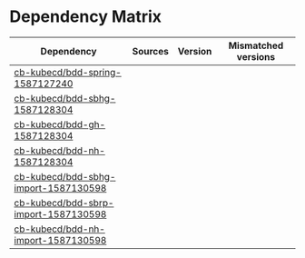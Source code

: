 # Dependency Matrix

Dependency | Sources | Version | Mismatched versions
---------- | ------- | ------- | -------------------
[cb-kubecd/bdd-spring-1587127240](https://github.com/cb-kubecd/bdd-spring-1587127240.git) |  | []() | 
[cb-kubecd/bdd-sbhg-1587128304](https://github.com/cb-kubecd/bdd-sbhg-1587128304.git) |  | []() | 
[cb-kubecd/bdd-gh-1587128304](https://github.com/cb-kubecd/bdd-gh-1587128304.git) |  | []() | 
[cb-kubecd/bdd-nh-1587128304](https://github.com/cb-kubecd/bdd-nh-1587128304.git) |  | []() | 
[cb-kubecd/bdd-sbhg-import-1587130598](https://github.com/cb-kubecd/bdd-sbhg-import-1587130598.git) |  | []() | 
[cb-kubecd/bdd-sbrp-import-1587130598](https://github.com/cb-kubecd/bdd-sbrp-import-1587130598.git) |  | []() | 
[cb-kubecd/bdd-nh-import-1587130598](https://github.com/cb-kubecd/bdd-nh-import-1587130598.git) |  | []() | 
